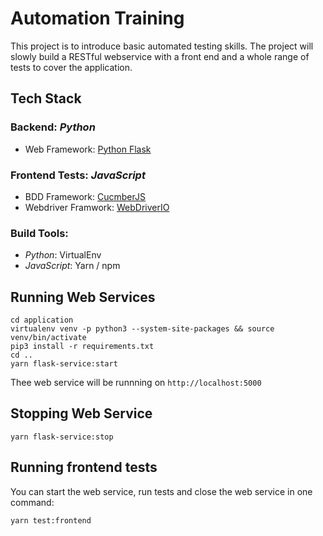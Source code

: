 # Automation Training

This project is to introduce basic automated testing skills. The project will slowly build a RESTful webservice with a front end and a whole range of tests to cover the application.

## Tech Stack
### Backend: _Python_
- Web Framework: [Python Flask](http://flask.pocoo.org/)

### Frontend Tests: _JavaScript_
- BDD Framework: [CucmberJS](https://github.com/cucumber/cucumber-js)
- Webdriver Framwork: [WebDriverIO](http://webdriver.io/)

### Build Tools:
- _Python_: VirtualEnv
- _JavaScript_: Yarn / npm

## Running Web Services
```
cd application
virtualenv venv -p python3 --system-site-packages && source venv/bin/activate
pip3 install -r requirements.txt
cd ..
yarn flask-service:start
```
Thee web service will be runnning on `http://localhost:5000`

## Stopping Web Service
```
yarn flask-service:stop
```

## Running frontend tests
You can start the web service, run tests and close the web service in one command:
```
yarn test:frontend
```
